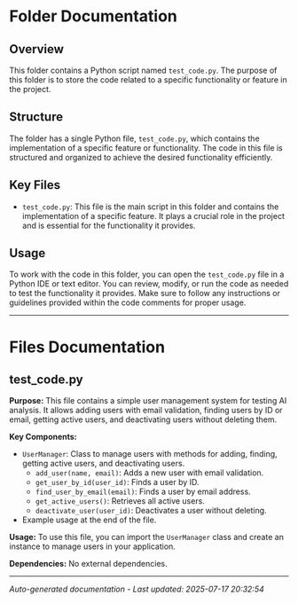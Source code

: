 # Folder Documentation

## Overview
This folder contains a Python script named `test_code.py`. The purpose of this folder is to store the code related to a specific functionality or feature in the project.

## Structure
The folder has a single Python file, `test_code.py`, which contains the implementation of a specific feature or functionality. The code in this file is structured and organized to achieve the desired functionality efficiently.

## Key Files
- `test_code.py`: This file is the main script in this folder and contains the implementation of a specific feature. It plays a crucial role in the project and is essential for the functionality it provides.

## Usage
To work with the code in this folder, you can open the `test_code.py` file in a Python IDE or text editor. You can review, modify, or run the code as needed to test the functionality it provides. Make sure to follow any instructions or guidelines provided within the code comments for proper usage.

---

# Files Documentation

## test_code.py

**Purpose:** This file contains a simple user management system for testing AI analysis. It allows adding users with email validation, finding users by ID or email, getting active users, and deactivating users without deleting them.

**Key Components:**
- `UserManager`: Class to manage users with methods for adding, finding, getting active users, and deactivating users.
    - `add_user(name, email)`: Adds a new user with email validation.
    - `get_user_by_id(user_id)`: Finds a user by ID.
    - `find_user_by_email(email)`: Finds a user by email address.
    - `get_active_users()`: Retrieves all active users.
    - `deactivate_user(user_id)`: Deactivates a user without deleting.
- Example usage at the end of the file.

**Usage:** To use this file, you can import the `UserManager` class and create an instance to manage users in your application.

**Dependencies:** No external dependencies.

---
*Auto-generated documentation - Last updated: 2025-07-17 20:32:54*
